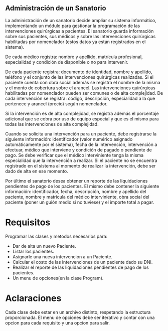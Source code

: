 ## Administración de un Sanatorio

  La administración de un sanatorio decide ampliar su sistema informático, implementando un módulo para gestionar la programación de las intervenciones quirúrgicas a pacientes. 
  El sanatorio guarda información sobre sus pacientes, sus médicos y sobre las intervenciones quirúrgicas habilitadas por nomenclador (estos datos ya están registrados en el sistema).

  De cada médico registra: nombre y apellido, matrícula profesional, especialidad y condición de disponible o no para intervenir.

  De cada paciente registra: documento de identidad, nombre y apellido, teléfono y el conjunto de las intervenciones quirúrgicas realizadas. 
  Si el paciente cuenta con obra social además se registra el nombre de la misma y el monto de cobertura sobre el arancel. 
  Las intervenciones quirúrgicas habilitadas por nomenclador pueden ser comunes o de alta complejidad. De cada intervención se registra: código, descripción, especialidad a la que pertenece y arancel (precio) según nomenclador.

  Si la intervención es de alta complejidad, se registra además el porcentaje adicional que se cobra por uso de equipo especial y que es el mismo para todas las intervenciones de alta complejidad.

  Cuando se solicita una intervención para un paciente, debe registrarse la siguiente información: identificador (valor numérico asignado automáticamente por el sistema), 
  fecha de la intervención, intervención a efectuar, médico que interviene y condición de pagado o pendiente de pago. Se debe verificar que el médico interviniente tenga la misma especialidad que la intervención a realizar. 
  Si el paciente no se encuentra registrado en el sistema al momento de realizar la intervención, debe ser dado de alta en ese momento.
  
  Por último el sanatorio desea obtener un reporte de las liquidaciones pendientes de pago de los pacientes. 
  El mismo debe contener la siguiente información: identificador, fecha, descripción, nombre y apellido del paciente, nombre y matrícula del médico interviniente, obra social del paciente (poner un guión medio si no tuviese) y el importe total a pagar.

 # Requisitos
Programar las clases y metodos necesarios para:  
  - Dar de alta un nuevo Paciente.
  - Listar los pacientes.
  - Asignarle una nueva intervencion a un Paciente.
  - Calcular el costo de las intervenciones de un paciente dado su DNI.
  - Realizar el reporte de las liquidaciones pendientes de pago de los pacientes.
  - Un menu de opciones(en la clase Program).

# Aclaraciones
  Cada clase debe estar en un archivo distinto, respetando la estructura proporcionada.
  El menu de opciones debe ser iterativo y contar con una opcion para cada requisito y una opcion para salir.
  
